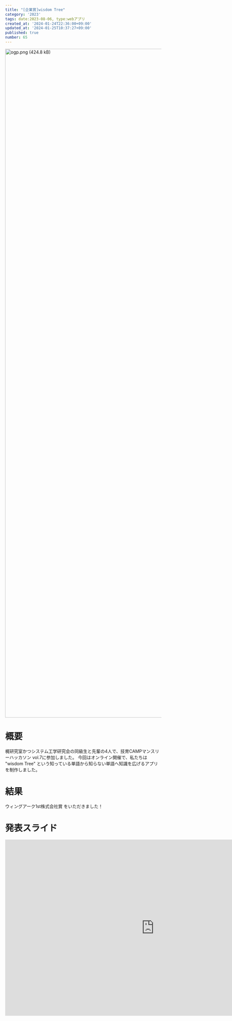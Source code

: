 ```yaml
---
title: "[企業賞]wisdom Tree"
category: '2023'
tags: date:2023-08-06, type:webアプリ
created_at: '2024-01-24T22:36:00+09:00'
updated_at: '2024-01-25T10:37:27+09:00'
published: true
number: 65
---
```


<img width="2160" alt="ogp.png (424.8 kB)" src="/images/articles/65/e7ffccd1-6a46-40eb-a269-e78bb0df307a.webp">


# 概要
梶研究室かつシステム工学研究会の同級生と先輩の4人で、技育CAMPマンスリーハッカソン vol.7に参加しました。
今回はオンライン開催で、私たちは "wisdom Tree" という知っている単語から知らない単語へ知識を広げるアプリを制作しました。

# 結果
ウィングアーク1st株式会社賞 をいただきました！

# 発表スライド

<iframe src="https://docs.google.com/presentation/d/e/2PACX-1vR0Wd_MS751hSvsROIuFXX0Wsq6VDYf0YDRX2ms1fsSKjAv3eRDcqPf7kKBhfUPGFsEpjCt73oWznxt/embed?start=false&loop=false&delayms=3000" frameborder="0" width="960" height="569" allowfullscreen="true" mozallowfullscreen="true" webkitallowfullscreen="true"></iframe>

